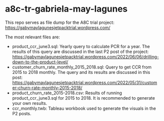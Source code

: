 # a8c-tr-gabriela-may-lagunes

This repo serves as file dump for the A8C trial project: https://gabymaylagunesjetpacktrial.wordpress.com/

The most relevant files are:

* product_ccr_june3.sql: Yearly query to calculate PCR for a year. The results of this query are discussed in the last P2 post of the project: https://gabymaylagunesjetpacktrial.wordpress.com/2022/06/06/drilling-down-to-the-product-level/
* customer_churn_rate_monthly_2015_2018.sql: Query to get CCR from 2015 to 2018 monthly. The query and its results are discussed in this post: https://gabymaylagunesjetpacktrial.wordpress.com/2022/05/31/customer-churn-rate-monthly-2015-2018/
* product_churn_rate_2015-2018.csv: Results of running product_ccr_june3.sql for 2015 to 2018. It is recommended to generate your own results. 
* ccr_monthly.twb: Tableau workbook used to generate the visuals in the P2 posts.  
